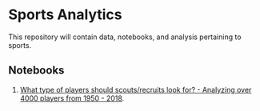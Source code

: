# Sports Analytics 
This repository will contain data, notebooks, and analysis pertaining to sports. 

## Notebooks
1. [What type of players should scouts/recruits look for? - Analyzing over 4000 players from 1950 - 2018](https://github.com/isacmlee/sports-analytics/tree/master/player-analysis-for-scouts).
